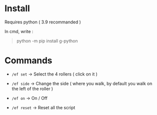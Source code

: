 # Install

Requires python ( 3.9 recommanded )

In cmd, write :
> python -m pip install g-python


# Commands

- `/ef set` -> Select the 4 rollers ( click on it )

- `/ef side` -> Change the side ( where you walk, by default you walk on the left of the roller )

- `/ef on` -> On / Off

- `/ef reset` -> Reset all the script
